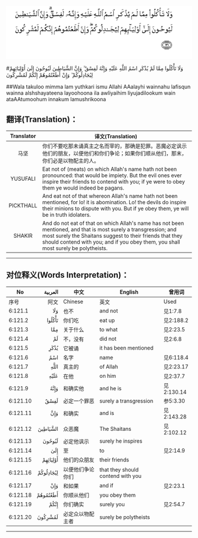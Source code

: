 ![006:121](images/006_121.gif)

#وَلَا تَأْكُلُوا مِمَّا لَمْ يُذْكَرِ اسْمُ اللَّهِ عَلَيْهِ وَإِنَّهُ لَفِسْقٌ ۗ وَإِنَّ الشَّيَاطِينَ لَيُوحُونَ إِلَىٰ أَوْلِيَائِهِمْ لِيُجَادِلُوكُمْ ۖ وَإِنْ أَطَعْتُمُوهُمْ إِنَّكُمْ لَمُشْرِكُونَ

##Wala takuloo mimma lam yuthkari ismu Allahi AAalayhi wainnahu lafisqun wainna alshshayateena layoohoona ila awliyaihim liyujadilookum wain ataAAtumoohum innakum lamushrikoona 

## 翻译(Translation)：

| Translator | 译文(Translation)                                            |
| :--------: | ------------------------------------------------------------ |
|    马坚    | 你们不要吃那未诵真主之名而宰的，那确是犯罪。恶魔必定讽示他们的朋友，以便他们和你们争论；如果你们顺从他们，那末，你们必是以物配主的人。 |
|  YUSUFALI  | Eat not of (meats) on which Allah's name hath not been pronounced: that would be impiety. But the evil ones ever inspire their friends to contend with you; if ye were to obey them ye would indeed be pagans. |
| PICKTHALL  | And eat not of that whereon Allah's name hath not been mentioned, for lo! it is abomination. Lo! the devils do inspire their minions to dispute with you. But if ye obey them, ye will be in truth idolaters. |
|   SHAKIR   | And do not eat of that on which Allah's name has not been mentioned, and that is most surely a transgression; and most surely the Shaitans suggest to their friends that they should contend with you; and if you obey them, you shall most surely be polytheists. |

---

## 对位释义(Words Interpretation)：

| No   | العربية | 中文    | English | 曾用词 |
| ---- | ------: | ------- | ------- | ------ |
| 序号 |    阿文 | Chinese | 英文    | Used   |
| 6:121.1  | وَلَا       | 也不             | and not                           | 见1:7.8    |
| 6:121.2  | تَأْكُلُوا    | 你们吃           | eat up                            | 见2:188.2  |
| 6:121.3  | مِمَّا       | 关于什么         | to what                           | 见2:23.5   |
| 6:121.4  | لَمْ        | 不，没有         | did not                           | 见2:6.8    |
| 6:121.5  | يُذْكَرِ      | 它被诵           | it has been mentioned             |            |
| 6:121.6  | اسْمُ       | 名字             | name                              | 见6:118.4  |
| 6:121.7  | اللَّهِ      | 真主的           | of Allah                          | 见2:23.17  |
| 6:121.8  | عَلَيْهِ      | 在他             | on him                            | 见2:37.7   |
| 6:121.9  | وَإِنَّهُ      | 和确实他         | and he is                         | 见2:130.14 |
| 6:121.10 | لَفِسْقٌ      | 必定一个罪恶     | surely a transgression            | 参5:3.30   |
| 6:121.11 | وَإِنَّ       | 和确实           | and is                            | 见2:143.28 |
| 6:121.12 | الشَّيَاطِينَ  | 众恶魔           | The Shaitans                      | 见2:102.12 |
| 6:121.13 | لَيُوحُونَ    | 必定他讽示       | surely he inspires                |            |
| 6:121.14 | إِلَىٰ       | 至               | to                                | 见2:14.9   |
| 6:121.15 | أَوْلِيَائِهِمْ  | 他们的众朋友     | their friends                     |            |
| 6:121.16 | لِيُجَادِلُوكُمْ | 以便他们争论你们 | that they should contend with you |            |
| 6:121.17 | وَإِنْ       | 和如果           | and if                            | 见2:23.1 |
| 6:121.18 | أَطَعْتُمُوهُمْ  | 你顺从他们       | you obey them                     |            |
| 6:121.19 | إِنَّكُمْ      | 你们确实         | surely you                        | 见2:54.7   |
| 6:121.20 | لَمُشْرِكُونَ   | 必定众以物配主者 | surely be polytheists             |            |

---

